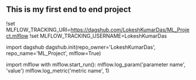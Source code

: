 ## This is my first end to end project


!set MLFLOW_TRACKING_URI=https://dagshub.com/LokeshKumarDas/ML_Project.mlflow
!set MLFLOW_TRACKING_USERNAME=LokeshKumarDas


import dagshub
dagshub.init(repo_owner='LokeshKumarDas', repo_name='ML_Project', mlflow=True)

import mlflow
with mlflow.start_run():
  mlflow.log_param('parameter name', 'value')
  mlflow.log_metric('metric name', 1)